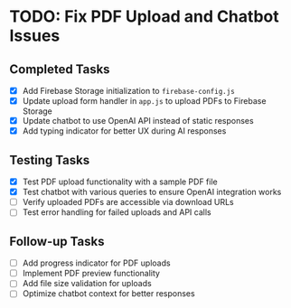 # TODO: Fix PDF Upload and Chatbot Issues

## Completed Tasks
- [x] Add Firebase Storage initialization to `firebase-config.js`
- [x] Update upload form handler in `app.js` to upload PDFs to Firebase Storage
- [x] Update chatbot to use OpenAI API instead of static responses
- [x] Add typing indicator for better UX during AI responses

## Testing Tasks
- [x] Test PDF upload functionality with a sample PDF file
- [x] Test chatbot with various queries to ensure OpenAI integration works
- [ ] Verify uploaded PDFs are accessible via download URLs
- [ ] Test error handling for failed uploads and API calls

## Follow-up Tasks
- [ ] Add progress indicator for PDF uploads
- [ ] Implement PDF preview functionality
- [ ] Add file size validation for uploads
- [ ] Optimize chatbot context for better responses
